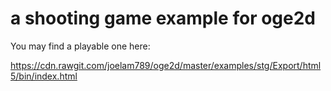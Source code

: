 # a shooting game example for oge2d

You may find a playable one here:

https://cdn.rawgit.com/joelam789/oge2d/master/examples/stg/Export/html5/bin/index.html

